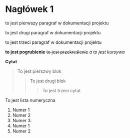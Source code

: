 # Nagłówek 1
to jest pierwszy paragraf w dokumentacji projektu </br>

to jest drugi paragraf w dokumentacji projektu </br>

to jest trzeci paragraf w dokumentacji projektu </br>

**to jest pogrubienie**
~~to jest przekreślenie~~
*a to jest kursywa*

**Cytat**
>To jest pierszwy blok
>> To jest drugi blok
>>>To jest trzeci cytat

To jest lista numeryczna
1. Numer 1
2. Numer 2
3. Numer 3\.
  4. Numer 1
  5. Numer 2
